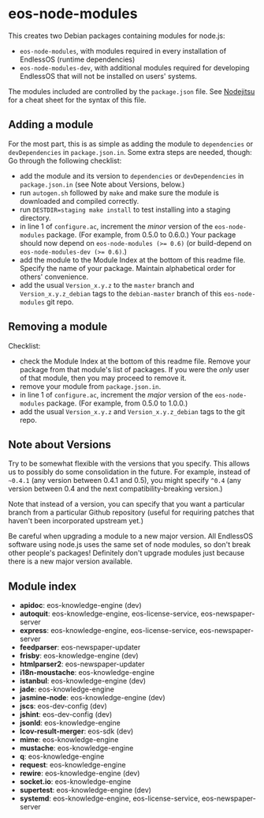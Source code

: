 eos-node-modules
================
This creates two Debian packages containing modules for node.js:

- `eos-node-modules`, with modules required in every installation of EndlessOS (runtime dependencies)
- `eos-node-modules-dev`, with additional modules required for developing EndlessOS that will not be installed on users' systems.

The modules included are controlled by the `package.json` file. See [Nodejitsu](http://package.json.nodejitsu.com/) for a cheat sheet for the syntax of this file.

Adding a module
---------------
For the most part, this is as simple as adding the module to `dependencies` or `devDependencies` in `package.json.in`. Some extra steps are needed, though:
Go through the following checklist:

- add the module and its version to `dependencies` or `devDependencies` in `package.json.in` (see Note about Versions, below.)
- run `autogen.sh` followed by `make` and make sure the module is downloaded and compiled correctly.
- run `DESTDIR=staging make install` to test installing into a staging directory.
- in line 1 of `configure.ac`, increment the *minor* version of the `eos-node-modules` package. (For example, from 0.5.0 to 0.6.0.) Your package should now depend on `eos-node-modules (>= 0.6)` (or build-depend on `eos-node-modules-dev (>= 0.6)`.)
- add the module to the Module Index at the bottom of this readme file. Specify the name of your package. Maintain alphabetical order for others' convenience.
- add the usual `Version_x.y.z` to the `master` branch and `Version_x.y.z_debian` tags to the `debian-master` branch of this `eos-node-modules` git repo.

Removing a module
-----------------
Checklist:

- check the Module Index at the bottom of this readme file. Remove your package from that module's list of packages. If you were the *only* user of that module, then you may proceed to remove it.
- remove your module from `package.json.in`.
- in line 1 of `configure.ac`, increment the *major* version of the `eos-node-modules` package. (For example, from 0.5.0 to 1.0.0.)
- add the usual `Version_x.y.z` and `Version_x.y.z_debian` tags to the git repo.

Note about Versions
-------------------
Try to be somewhat flexible with the versions that you specify.
This allows us to possibly do some consolidation in the future.
For example, instead of `~0.4.1` (any version between 0.4.1 and 0.5), you might specify `^0.4` (any version between 0.4 and the next compatibility-breaking version.)

Note that instead of a version, you can specify that you want a particular branch from a particular Github repository (useful for requiring patches that haven't been incorporated upstream yet.)

Be careful when upgrading a module to a new major version.
All EndlessOS software using node.js uses the same set of node modules, so don't break other people's packages!
Definitely don't upgrade modules just because there is a new major version available.

Module index
------------
- **apidoc**: eos-knowledge-engine (dev)
- **autoquit**: eos-knowledge-engine, eos-license-service, eos-newspaper-server
- **express**: eos-knowledge-engine, eos-license-service, eos-newspaper-server
- **feedparser**: eos-newspaper-updater
- **frisby**: eos-knowledge-engine (dev)
- **htmlparser2**: eos-newspaper-updater
- **i18n-moustache**: eos-knowledge-engine
- **istanbul**: eos-knowledge-engine (dev)
- **jade**: eos-knowledge-engine
- **jasmine-node**: eos-knowledge-engine (dev)
- **jscs**: eos-dev-config (dev)
- **jshint**: eos-dev-config (dev)
- **jsonld**: eos-knowledge-engine
- **lcov-result-merger**: eos-sdk (dev)
- **mime**: eos-knowledge-engine
- **mustache**: eos-knowledge-engine
- **q**: eos-knowledge-engine
- **request**: eos-knowledge-engine
- **rewire**: eos-knowledge-engine (dev)
- **socket.io**: eos-knowledge-engine
- **supertest**: eos-knowledge-engine (dev)
- **systemd**: eos-knowledge-engine, eos-license-service, eos-newspaper-server
